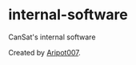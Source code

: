 # internal-software
CanSat's internal software 

Created by [Aripot007](https://github.com/aripot007).
